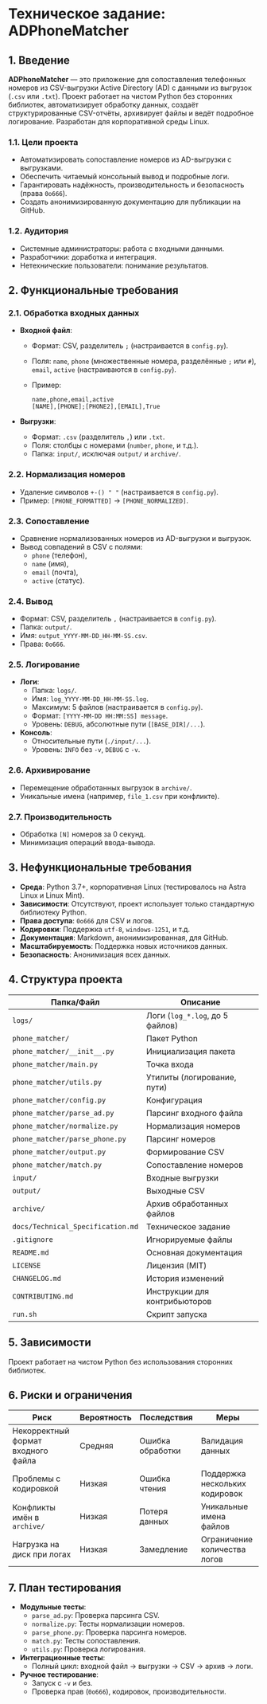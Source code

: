 # Техническое задание: ADPhoneMatcher

## 1. Введение

**ADPhoneMatcher** — это приложение для сопоставления телефонных номеров из CSV-выгрузки Active Directory (AD) с данными из выгрузок (`.csv` или `.txt`). Проект работает на чистом Python без сторонних библиотек, автоматизирует обработку данных, создаёт структурированные CSV-отчёты, архивирует файлы и ведёт подробное логирование. Разработан для корпоративной среды Linux.

### 1.1. Цели проекта

- Автоматизировать сопоставление номеров из AD-выгрузки с выгрузками.
- Обеспечить читаемый консольный вывод и подробные логи.
- Гарантировать надёжность, производительность и безопасность (права `0o666`).
- Создать анонимизированную документацию для публикации на GitHub.

### 1.2. Аудитория

- Системные администраторы: работа с входными данными.
- Разработчики: доработка и интеграция.
- Нетехнические пользователи: понимание результатов.

## 2. Функциональные требования

### 2.1. Обработка входных данных

- **Входной файл**:
  - Формат: CSV, разделитель `;` (настраивается в `config.py`).
  - Поля: `name`, `phone` (множественные номера, разделённые `;` или `#`), `email`, `active` (настраиваются в `config.py`).
  - Пример:

    ```
    name,phone,email,active
    [NAME],[PHONE];[PHONE2],[EMAIL],True
    ```

- **Выгрузки**:
  - Формат: `.csv` (разделитель `,`) или `.txt`.
  - Поля: столбцы с номерами (`number`, `phone`, и т.д.).
  - Папка: `input/`, исключая `output/` и `archive/`.

### 2.2. Нормализация номеров

- Удаление символов `+-() " "` (настраивается в `config.py`).
- Пример: `[PHONE_FORMATTED]` → `[PHONE_NORMALIZED]`.

### 2.3. Сопоставление

- Сравнение нормализованных номеров из AD-выгрузки и выгрузок.
- Вывод совпадений в CSV с полями:
  - `phone` (телефон),
  - `name` (имя),
  - `email` (почта),
  - `active` (статус).

### 2.4. Вывод

- Формат: CSV, разделитель `,` (настраивается в `config.py`).
- Папка: `output/`.
- Имя: `output_YYYY-MM-DD_HH-MM-SS.csv`.
- Права: `0o666`.

### 2.5. Логирование

- **Логи**:
  - Папка: `logs/`.
  - Имя: `log_YYYY-MM-DD_HH-MM-SS.log`.
  - Максимум: 5 файлов (настраивается в `config.py`).
  - Формат: `[YYYY-MM-DD HH:MM:SS] message`.
  - Уровень: `DEBUG`, абсолютные пути (`[BASE_DIR]/...`).
- **Консоль**:
  - Относительные пути (`./input/...`).
  - Уровень: `INFO` без `-v`, `DEBUG` с `-v`.

### 2.6. Архивирование

- Перемещение обработанных выгрузок в `archive/`.
- Уникальные имена (например, `file_1.csv` при конфликте).

### 2.7. Производительность

- Обработка `[N]` номеров за 0 секунд.
- Минимизация операций ввода-вывода.

## 3. Нефункциональные требования

- **Среда**: Python 3.7+, корпоративная Linux (тестировалось на Astra Linux и Linux Mint).
- **Зависимости**: Отсутствуют, проект использует только стандартную библиотеку Python.
- **Права доступа**: `0o666` для CSV и логов.
- **Кодировки**: Поддержка `utf-8`, `windows-1251`, и т.д.
- **Документация**: Markdown, анонимизированная, для GitHub.
- **Масштабируемость**: Поддержка новых источников данных.
- **Безопасность**: Анонимизация всех данных.

## 4. Структура проекта

| Папка/Файл                        | Описание                        |
|-----------------------------------|---------------------------------|
| `logs/`                           | Логи (`log_*.log`, до 5 файлов) |
| `phone_matcher/`                  | Пакет Python                    |
| `phone_matcher/__init__.py`       | Инициализация пакета            |
| `phone_matcher/main.py`           | Точка входа                     |
| `phone_matcher/utils.py`          | Утилиты (логирование, пути)     |
| `phone_matcher/config.py`         | Конфигурация                    |
| `phone_matcher/parse_ad.py`       | Парсинг входного файла          |
| `phone_matcher/normalize.py`      | Нормализация номеров            |
| `phone_matcher/parse_phone.py`    | Парсинг номеров                 |
| `phone_matcher/output.py`         | Формирование CSV                |
| `phone_matcher/match.py`          | Сопоставление номеров           |
| `input/`                          | Входные выгрузки                |
| `output/`                         | Выходные CSV                    |
| `archive/`                        | Архив обработанных файлов       |
| `docs/Technical_Specification.md` | Техническое задание             |
| `.gitignore`                      | Игнорируемые файлы              |
| `README.md`                       | Основная документация           |
| `LICENSE`                         | Лицензия (MIT)                  |
| `CHANGELOG.md`                    | История изменений               |
| `CONTRIBUTING.md`                 | Инструкции для контрибьюторов   |
| `run.sh`                          | Скрипт запуска                  |

## 5. Зависимости

Проект работает на чистом Python без использования сторонних библиотек.

## 6. Риски и ограничения

| Риск                               | Вероятность | Последствия      | Меры                           |
|------------------------------------|-------------|------------------|--------------------------------|
| Некорректный формат входного файла | Средняя     | Ошибка обработки | Валидация данных               |
| Проблемы с кодировкой              | Низкая      | Ошибка чтения    | Поддержка нескольких кодировок |
| Конфликты имён в `archive/`        | Низкая      | Потеря данных    | Уникальные имена файлов        |
| Нагрузка на диск при логах         | Низкая      | Замедление       | Ограничение количества логов   |

## 7. План тестирования

- **Модульные тесты**:
  - `parse_ad.py`: Проверка парсинга CSV.
  - `normalize.py`: Тесты нормализации номеров.
  - `parse_phone.py`: Проверка парсинга номеров.
  - `match.py`: Тесты сопоставления.
  - `utils.py`: Проверка логирования.
- **Интеграционные тесты**:
  - Полный цикл: входной файл → выгрузки → CSV → архив → логи.
- **Ручное тестирование**:
  - Запуск с `-v` и без.
  - Проверка прав (`0o666`), кодировок, производительности.
